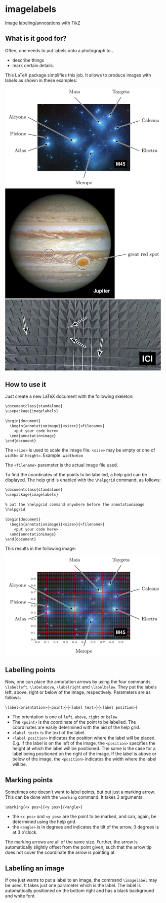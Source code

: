 # imagelabels

Image labeling/annotations with TikZ

## What is it good for?

Often, one needs to put labels onto a photograph to...
* describe things
* mark certain details.

This LaTeX package simplifies this job. It allows to produce images with labels
as shown in these examples:

![Example 1](readme_img/pleiades.png)
![Example 2](readme_img/jupiter.png)
![Example 3](readme_img/tips.png)

## How to use it

Just create a new LaTeX document with the following skeleton:

```
\documentclass{standalone}
\usepackage{imagelabels}

\begin{document}
  \begin{annotationimage}{<size>}{<filename>}
    <put your code here>
  \end{annotationimage}
\end{document}
```

The `<size>` is used to scale the image file. `<size>` may be empty or one of
`width=` or `height=`. Example: `width=6cm`

The `<filename>` parameter is the actual image file used.

To find the coordinates of the points to be labelled, a help grid can be
displayed. The help grid is enabled with the `\helpgrid` command, as follows:

```
\documentclass{standalone}
\usepackage{imagelabels}

% put the \helpgrid command anywhere before the annotationimage
\helpgrid

\begin{document}
  \begin{annotationimage}{<size>}{<filename>}
    <put your code here>
  \end{annotationimage}
\end{document}
```

This results in the following image:

![help grid](readme_img/pleiades_grid.png)

## Labelling points

Now, one can place the annotation arrows by using the four commands
`\labelleft`, `\labelabove`, `\labelright` and `\labelbelow`. They put the
labels left, above, right or below of the image, respectively. Parameters are
as follows:

`\label<orientation>{<point>}{<label text>}{<label position>}`

* The orientation is one of `left`, `above`, `right` or `below`.
* The `<point>` is the coordinate of the point to be labelled. The coordinates
  are easily determined with the aid of the help grid.
* `<label text>` is the text of the label.
* `<label position>` indicates the position where the label will be placed.
  E.g. if the label is on the left of the image, the `<position>` specifies the
  height at which the label will be positioned. The same is the case for a label
  being positioned on the right of the image. If the label is above or below of
  the image, the `<position>` indicates the width where the label will be.

## Marking points

Sometimes one doesn't want to label points, but put just a marking arrow. This
can be done with the `\marking` command. It takes 3 arguments:

`\marking{<x pos>}{<y pos>}{<angle>}`

* the `<x pos>` and `<y pos>` are the point to be marked, and can, again, be
  determined using the help grid.
* the `<angle>` is in degrees and indicates the tilt of the arrow. 0 degrees is
  at 3 o'clock.

The marking arrows are all of the same size. Further, the arrow is automatically
slightly offset from the point given, such that the arrow tip does not cover the
coordinate the arrow is pointing at.

## Labelling an image

If one just wants to put a label to an image, the command `\imagelabel` may be
used. It takes just one parameter which is the label. The label is automatically
positioned on the bottom right and has a black background and white font.
